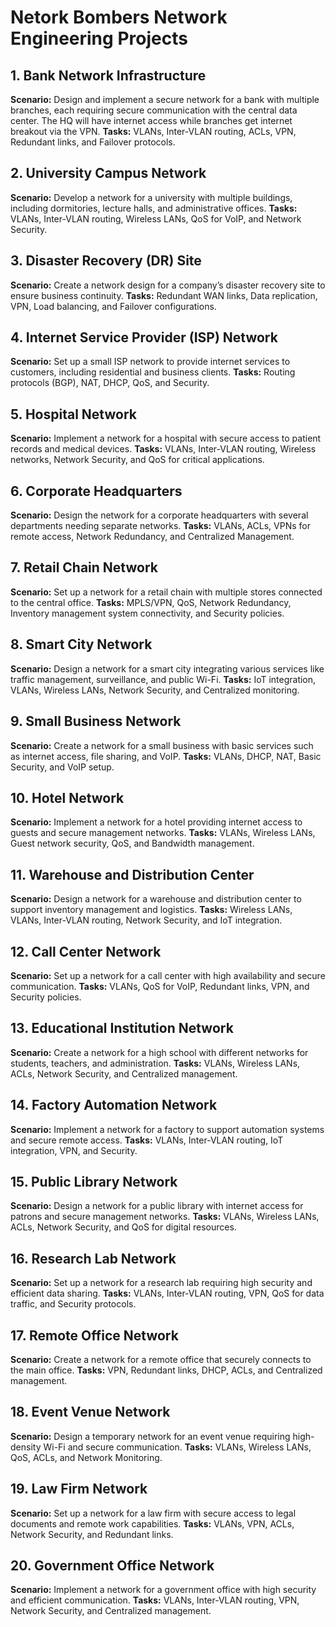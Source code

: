 #  Netork Bombers Network Engineering Projects

## 1. Bank Network Infrastructure
**Scenario:** Design and implement a secure network for a bank with multiple branches, each requiring secure communication with the central data center. The HQ will have internet access while branches get internet breakout via the VPN.
**Tasks:** VLANs, Inter-VLAN routing, ACLs, VPN, Redundant links, and Failover protocols.

## 2. University Campus Network
**Scenario:** Develop a network for a university with multiple buildings, including dormitories, lecture halls, and administrative offices.
**Tasks:** VLANs, Inter-VLAN routing, Wireless LANs, QoS for VoIP, and Network Security.

## 3. Disaster Recovery (DR) Site
**Scenario:** Create a network design for a company’s disaster recovery site to ensure business continuity.
**Tasks:** Redundant WAN links, Data replication, VPN, Load balancing, and Failover configurations.

## 4. Internet Service Provider (ISP) Network
**Scenario:** Set up a small ISP network to provide internet services to customers, including residential and business clients.
**Tasks:** Routing protocols (BGP), NAT, DHCP, QoS, and Security.

## 5. Hospital Network
**Scenario:** Implement a network for a hospital with secure access to patient records and medical devices.
**Tasks:** VLANs, Inter-VLAN routing, Wireless networks, Network Security, and QoS for critical applications.

## 6. Corporate Headquarters
**Scenario:** Design the network for a corporate headquarters with several departments needing separate networks.
**Tasks:** VLANs, ACLs, VPNs for remote access, Network Redundancy, and Centralized Management.

## 7. Retail Chain Network
**Scenario:** Set up a network for a retail chain with multiple stores connected to the central office.
**Tasks:** MPLS/VPN, QoS, Network Redundancy, Inventory management system connectivity, and Security policies.

## 8. Smart City Network
**Scenario:** Design a network for a smart city integrating various services like traffic management, surveillance, and public Wi-Fi.
**Tasks:** IoT integration, VLANs, Wireless LANs, Network Security, and Centralized monitoring.

## 9. Small Business Network
**Scenario:** Create a network for a small business with basic services such as internet access, file sharing, and VoIP.
**Tasks:** VLANs, DHCP, NAT, Basic Security, and VoIP setup.

## 10. Hotel Network
**Scenario:** Implement a network for a hotel providing internet access to guests and secure management networks.
**Tasks:** VLANs, Wireless LANs, Guest network security, QoS, and Bandwidth management.

## 11. Warehouse and Distribution Center
**Scenario:** Design a network for a warehouse and distribution center to support inventory management and logistics.
**Tasks:** Wireless LANs, VLANs, Inter-VLAN routing, Network Security, and IoT integration.

## 12. Call Center Network
**Scenario:** Set up a network for a call center with high availability and secure communication.
**Tasks:** VLANs, QoS for VoIP, Redundant links, VPN, and Security policies.

## 13. Educational Institution Network
**Scenario:** Create a network for a high school with different networks for students, teachers, and administration.
**Tasks:** VLANs, Wireless LANs, ACLs, Network Security, and Centralized management.

## 14. Factory Automation Network
**Scenario:** Implement a network for a factory to support automation systems and secure remote access.
**Tasks:** VLANs, Inter-VLAN routing, IoT integration, VPN, and Security.

## 15. Public Library Network
**Scenario:** Design a network for a public library with internet access for patrons and secure management networks.
**Tasks:** VLANs, Wireless LANs, ACLs, Network Security, and QoS for digital resources.

## 16. Research Lab Network
**Scenario:** Set up a network for a research lab requiring high security and efficient data sharing.
**Tasks:** VLANs, Inter-VLAN routing, VPN, QoS for data traffic, and Security protocols.

## 17. Remote Office Network
**Scenario:** Create a network for a remote office that securely connects to the main office.
**Tasks:** VPN, Redundant links, DHCP, ACLs, and Centralized management.

## 18. Event Venue Network
**Scenario:** Design a temporary network for an event venue requiring high-density Wi-Fi and secure communication.
**Tasks:** VLANs, Wireless LANs, QoS, ACLs, and Network Monitoring.

## 19. Law Firm Network
**Scenario:** Set up a network for a law firm with secure access to legal documents and remote work capabilities.
**Tasks:** VLANs, VPN, ACLs, Network Security, and Redundant links.

## 20. Government Office Network
**Scenario:** Implement a network for a government office with high security and efficient communication.
**Tasks:** VLANs, Inter-VLAN routing, VPN, Network Security, and Centralized management.
